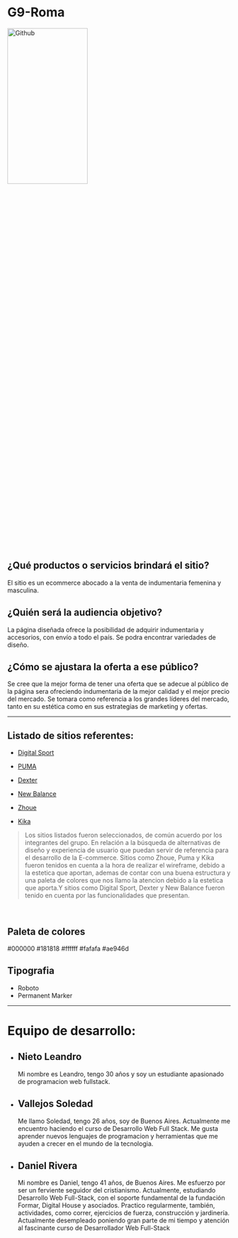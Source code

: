 # G9-Roma
<img width="60%" height="30%" align="top-center" alt="Github" src="https://user-images.githubusercontent.com/84512521/128751864-0413fc12-ae89-4084-8e6a-147ca80ac000.png" />

 ## ¿Qué productos o servicios brindará el sitio?
 El sitio es un ecommerce abocado a la venta de indumentaria femenina y masculina.

## ¿Quién será la audiencia objetivo?
La página diseñada ofrece la posibilidad de adquirir indumentaria y accesorios, con envío a todo el país. Se podra encontrar variedades de diseño.

## ¿Cómo se ajustara la oferta a ese público?

Se cree que la mejor forma de tener una oferta que se adecue al público de la página sera ofreciendo indumentaria de la mejor calidad y el mejor precio del mercado. Se tomara como referencia a los grandes líderes del mercado, tanto en su estética como en sus estrategias de marketing y ofertas.


<!-- --------------------------------------------------------------------- -->
___


## Listado de sitios referentes:
 - [Digital Sport](https://www.digitalsport.com.ar/) 

- [PUMA](https://eu.puma.com/)

- [Dexter](https://www.dexter.com.ar/)

- [New Balance](https://www.newbalance.com.ar/)

- [Zhoue](https://www.zhoue.com.ar/)

- [Kika](https://www.kikamayorista.com.ar/remeras-7)

 > Los sitios listados fueron seleccionados, de común acuerdo por los integrantes del grupo. En relación a la búsqueda de alternativas de diseño y experiencia de usuario que puedan servir de referencia para el desarrollo de la E-commerce. Sitios como Zhoue, Puma y Kika fueron tenidos en cuenta a la hora de realizar el wireframe, debido a la estetica que aportan, ademas de contar con una buena estructura y una paleta de colores que nos llamo la atencion debido a la estetica que aporta.Y sitios como Digital Sport, Dexter y New Balance fueron tenido en cuenta por las funcionalidades que presentan. 

<br/>

## Paleta de colores

   #000000  #181818 #ffffff #fafafa #ae946d


## Tipografia
-  Roboto
-  Permanent Marker


<!-- --------------------------------------------------------------------- -->
___

# Equipo de desarrollo:

- ## Nieto Leandro
     Mi nombre es Leandro, tengo 30 años y soy un estudiante apasionado de programacion web fullstack.

- ## Vallejos Soledad
     Me llamo Soledad, tengo 26 años, soy de Buenos Aires. Actualmente me encuentro haciendo el curso de Desarrollo      Web Full Stack. Me gusta aprender nuevos lenguajes de programacion y herramientas que me ayuden a crecer en el mundo de la tecnologia. 

- ## Daniel Rivera
     Mi nombre es Daniel, tengo 41 años, de Buenos Aires.
     Me esfuerzo por ser un ferviente seguidor del cristianismo.
     Actualmente, estudiando Desarrollo Web Full-Stack, con el soporte fundamental de la fundación Formar, Digital House y asociados.
     Practico regularmente, también, actividades, como correr, ejercicios de fuerza, construcción y jardinería.
     Actualmente desempleado poniendo gran parte de mi tiempo y atención al fascinante curso de Desarrollador Web Full-Stack
     




